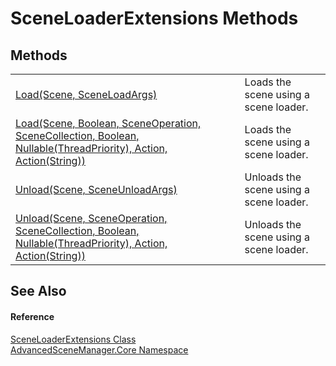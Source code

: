 # SceneLoaderExtensions Methods




## Methods
<table>
<tr>
<td><a href="M_AdvancedSceneManager_Core_SceneLoaderExtensions_Load.md">Load(Scene, SceneLoadArgs)</a></td>
<td>Loads the scene using a scene loader.</td></tr>
<tr>
<td><a href="M_AdvancedSceneManager_Core_SceneLoaderExtensions_Load_1.md">Load(Scene, Boolean, SceneOperation, SceneCollection, Boolean, Nullable(ThreadPriority), Action, Action(String))</a></td>
<td>Loads the scene using a scene loader.</td></tr>
<tr>
<td><a href="M_AdvancedSceneManager_Core_SceneLoaderExtensions_Unload_1.md">Unload(Scene, SceneUnloadArgs)</a></td>
<td>Unloads the scene using a scene loader.</td></tr>
<tr>
<td><a href="M_AdvancedSceneManager_Core_SceneLoaderExtensions_Unload.md">Unload(Scene, SceneOperation, SceneCollection, Boolean, Nullable(ThreadPriority), Action, Action(String))</a></td>
<td>Unloads the scene using a scene loader.</td></tr>
</table>

## See Also


#### Reference
<a href="T_AdvancedSceneManager_Core_SceneLoaderExtensions.md">SceneLoaderExtensions Class</a>  
<a href="N_AdvancedSceneManager_Core.md">AdvancedSceneManager.Core Namespace</a>  
